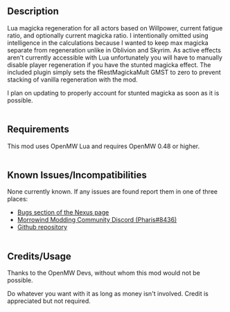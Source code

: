 ## Description

Lua magicka regeneration for all actors based on Willpower, current fatigue ratio, and optionally current magicka ratio. I intentionally omitted using intelligence in the
calculations because I wanted to keep max magicka separate from regeneration unlike in Oblivion and Skyrim. As active effects aren't currently accessible with Lua unfortunately you will have to manually
disable player regeneration if you have the stunted magicka effect. The included plugin simply sets the fRestMagickaMult GMST to zero to prevent stacking of vanilla regeneration with the mod.

I plan on updating to properly account for stunted magicka as soon as it is possible.
<br><br>

## Requirements

This mod uses OpenMW Lua and requires OpenMW 0.48 or higher.
<br><br>

## Known Issues/Incompatibilities

None currently known. If any issues are found report them in one of three places:

- [Bugs section of the Nexus page]( https://www.nexusmods.com/morrowind/mods/51981?tab=bugs )
- [Morrowind Modding Community Discord (Pharis#8436)]( https://discord.me/mwmods )
- [Github repository]( https://github.com/PharisMods/pharis-magicka=regeneration )
<br><br>

## Credits/Usage

Thanks to the OpenMW Devs, without whom this mod would not be possible.

Do whatever you want with it as long as money isn't involved. Credit is appreciated but not required.
